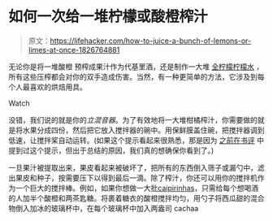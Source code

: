 # 如何一次给一堆柠檬或酸橙榨汁

> 原文：<https://lifehacker.com/how-to-juice-a-bunch-of-lemons-or-limes-at-once-1826764881>

无论你是将一堆酸橙 预榨成果汁作为代基里酒，还是制作一大堆 [全柠檬柠檬水](https://lifehacker.com/three-delicious-ways-to-use-the-whole-lemon-1824153342) ，所有这些压榨都会对你的双手造成伤害。当然，有一种更简单的方法，它涉及到每个人最喜欢的烘焙用具。

Watch

没错，我们说的就是你的*立混音器*。为了有效地将一大堆柑橘榨汁，你需要做的就是将水果分成四份，然后把它放入搅拌器的碗中。用保鲜膜盖住碗，把搅拌器调到低速，让搅拌桨自动运转。(如果这个提示看起来很熟悉，那是因为 [之前在书评](https://skillet.lifehacker.com/america-s-test-kitchen-s-kitchen-hacks-is-cooking-for-p-1748638152) 中提到过这个提示，但出于总结的原因，我们真的想确保你看到了。)

一旦果汁被提取出来，果皮看起来被破坏了，把所有的东西倒入筛子或漏勺中，滤出果皮和种子，按需要压下以得到最后一滴。除了榨汁，你还可以用你的搅拌机作为一个巨大的搅拌棒。例如，如果你想做一大批[caipirinhas](https://skillet.lifehacker.com/3-ingredient-happy-hour-a-summery-caipirinha-1825608451)，只需给每个想喝酒的人加半个酸橙和两茶匙糖。将裹着糖衣的酸橙搅拌均匀，用勺子将西瓜甜的混合物倒入加冰的玻璃杯中，在每个玻璃杯中加入两盎司 cachaa